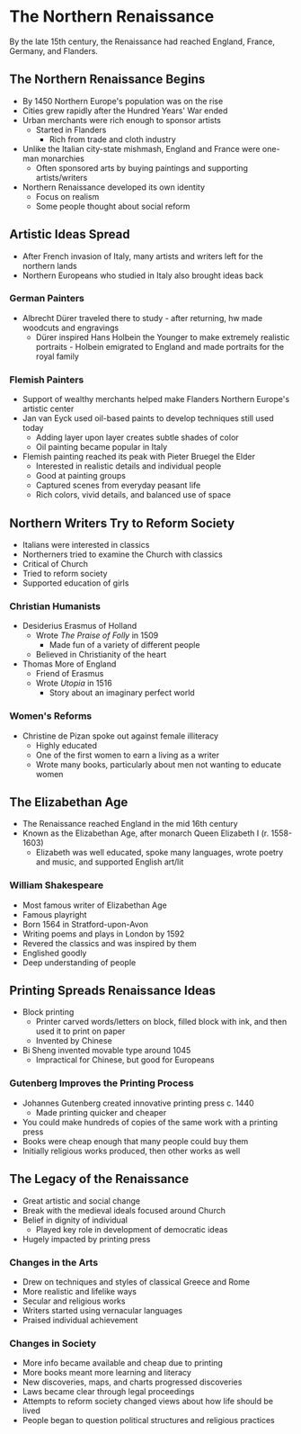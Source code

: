 # The Northern Renaissance
By the late 15th century, the Renaissance had reached England, France, Germany, and Flanders.
## The Northern Renaissance Begins
* By 1450 Northern Europe's population was on the rise
* Cities grew rapidly after the Hundred Years' War ended
* Urban merchants were rich enough to sponsor artists
  * Started in Flanders
    * Rich from trade and cloth industry
* Unlike the Italian city-state mishmash, England and France were one-man monarchies
  * Often sponsored arts by buying paintings and supporting artists/writers
* Northern Renaissance developed its own identity
  * Focus on realism
  * Some people thought about social reform
## Artistic Ideas Spread
* After French invasion of Italy, many artists and writers left for the northern lands
* Northern Europeans who studied in Italy also brought ideas back
### German Painters
* Albrecht Dürer traveled there to study - after returning, hw made woodcuts and engravings
  * Dürer inspired Hans Holbein the Younger to make extremely realistic portraits - Holbein emigrated to England and made portraits for the royal family
### Flemish Painters
* Support of wealthy merchants helped make Flanders Northern Europe's artistic center
* Jan van Eyck used oil-based paints to develop techniques still used today
  * Adding layer upon layer creates subtle shades of color
  * Oil painting became popular in Italy
* Flemish painting reached its peak with Pieter Bruegel the Elder
  * Interested in realistic details and individual people
  * Good at painting groups
  * Captured scenes from everyday peasant life
  * Rich colors, vivid details, and balanced use of space
## Northern Writers Try to Reform Society
* Italians were interested in classics
* Northerners tried to examine the Church with classics
* Critical of Church
* Tried to reform society
* Supported education of girls
### Christian Humanists
* Desiderius Erasmus of Holland
  * Wrote *The Praise of Folly* in 1509
    * Made fun of a variety of different people
  * Believed in Christianity of the heart
* Thomas More of England
  * Friend of Erasmus
  * Wrote *Utopia* in 1516
    * Story about an imaginary perfect world
### Women's Reforms
* Christine de Pizan spoke out against female illiteracy
  * Highly educated
  * One of the first women to earn a living as a writer 
  * Wrote many books, particularly about men not wanting to educate women
## The Elizabethan Age
* The Renaissance reached England in the mid 16th century
* Known as the Elizabethan Age, after monarch Queen Elizabeth I (r. 1558-1603)
  * Elizabeth was well educated, spoke many languages, wrote poetry and music, and supported English art/lit
### William Shakespeare
* Most famous writer of Elizabethan Age
* Famous playright
* Born 1564 in Stratford-upon-Avon
* Writing poems and plays in London by 1592
* Revered the classics and was inspired by them
* Englished goodly
* Deep understanding of people
## Printing Spreads Renaissance Ideas
* Block printing
  * Printer carved words/letters on block, filled block with ink, and then used it to print on paper
  * Invented by Chinese
* Bi Sheng invented movable type around 1045
  * Impractical for Chinese, but good for Europeans
### Gutenberg Improves the Printing Process
* Johannes Gutenberg created innovative printing press c. 1440
  * Made printing quicker and cheaper
* You could make hundreds of copies of the same work with a printing press
* Books were cheap enough that many people could buy them
* Initially religious works produced, then other works as well
## The Legacy of the Renaissance
* Great artistic and social change
* Break with the medieval ideals focused around Church
* Belief in dignity of individual
  * Played key role in development of democratic ideas
* Hugely impacted by printing press
### Changes in the Arts
* Drew on techniques and styles of classical Greece and Rome
* More realistic and lifelike ways
* Secular and religious works
* Writers started using vernacular languages
* Praised individual achievement
### Changes in Society
* More info became available and cheap due to printing
* More books meant more learning and literacy
* New discoveries, maps, and charts progressed discoveries
* Laws became clear through legal proceedings
* Attempts to reform society changed views about how life should be lived
* People began to question political structures and religious practices
